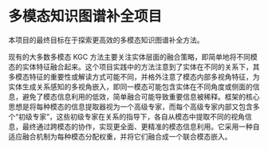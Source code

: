 # 多模态知识图谱补全项目

本项目的最终目标在于探索更高效的多模态知识图谱补全方法。

现有的大多数多模态 KGC 方法主要关注实体层面的融合策略，即简单地将不同模态的实体特征融合起来。这个项目实践中的方法注意到了实体在不同的关系下，其多模态特征的重要性或解读方式可能不同，并格外注意了模态内部多视角特征，为实体生成关系感知的多视角嵌入，即同一模态可能包含实体在不同角度或侧面的信息，避免了模态信息利用的低效，简单融合可能导致重要信息被稀释。框架的核心思想是将每种模态的信息提取器视为一个高级专家，而每个高级专家内部又包含多个“初级专家”，这些初级专家在关系的指导下，各自从模态中提取不同的视角信息，最终通过跨模态的协作，实现更全面、更精准的模态信息利用。它采用一种自适应融合机制为每种模态分配权重，并将它们融合成一个联合模态嵌入。